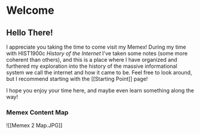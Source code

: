 # Welcome
## Hello There!

I appreciate you taking the time to come visit my Memex! During my time with HIST1900c *History of the Internet* I've taken some notes (some more coherent than others), and this is a place where I have organized and furthered my exploration into the history of the massive informational system we call the internet and how it came to be. Feel free to look around, but I recommend starting with the [[Starting Point]] page!

I hope you enjoy your time here, and maybe even learn something along the way!


### Memex Content Map

![[Memex 2 Map.JPG]]